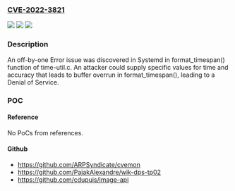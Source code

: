 ### [CVE-2022-3821](https://cve.mitre.org/cgi-bin/cvename.cgi?name=CVE-2022-3821)
![](https://img.shields.io/static/v1?label=Product&message=systemd&color=blue)
![](https://img.shields.io/static/v1?label=Version&message=Fixed%20in%20systemd%20v252-rc1%20&color=brightgreen)
![](https://img.shields.io/static/v1?label=Vulnerability&message=CWE-193%20-%20Off-by-one%20Error&color=brightgreen)

### Description

An off-by-one Error issue was discovered in Systemd in format_timespan() function of time-util.c. An attacker could supply specific values for time and accuracy that leads to buffer overrun in format_timespan(), leading to a Denial of Service.

### POC

#### Reference
No PoCs from references.

#### Github
- https://github.com/ARPSyndicate/cvemon
- https://github.com/PajakAlexandre/wik-dps-tp02
- https://github.com/cdupuis/image-api

